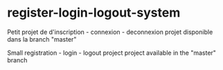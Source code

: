 # register-login-logout-system

Petit projet de d'inscription - connexion - deconnexion
projet disponible dans la branch "master"


Small registration - login - logout project
project available in the "master" branch
